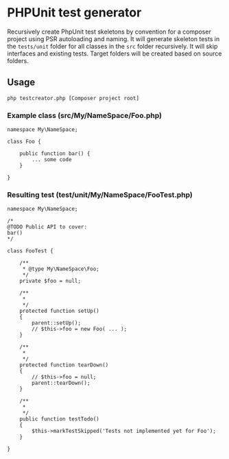 # PHPUnit test generator
Recursively create PhpUnit test skeletons by convention for a composer project using PSR autoloading and naming.
It will generate skeleton tests in the `tests/unit` folder for all classes in the `src` folder recursively.
It will skip interfaces and existing tests. Target folders will be created based on source folders.

## Usage
    php testcreator.php [Composer project root]
    
### Example class (src/My/NameSpace/Foo.php)
    
    namespace My\NameSpace;
    
    class Foo {
    
        public function bar() {
            ... some code
        }
   
    }
    
### Resulting test (test/unit/My/NameSpace/FooTest.php)
       
    namespace My\NameSpace;
    
    /*
    @TODO Public API to cover:
    bar()
    */
    
    class FooTest {
    
        /**
         * @type My\NameSpace\Foo;
         */
        private $foo = null;
    
        /**
         *
         */
        protected function setUp()
        {
            parent::setUp();
            // $this->foo = new Foo( ... );
        }
    
        /**
         *
         */
        protected function tearDown()
        {
            // $this->foo = null;
            parent::tearDown();
        }
    
        /**
         *
         */
        public function testTodo()
        {
            $this->markTestSkipped('Tests not implemented yet for Foo');
        }
    
    }

    